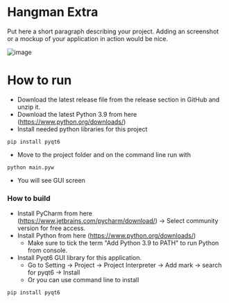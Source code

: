 # Hangman Extra
Put here a short paragraph describing your project. 
Adding an screenshot or a mockup of your application in action would be nice.  

![image](https://user-images.githubusercontent.com/71058334/197948673-fb25bd03-1a80-47d8-9071-e70fc4568cf9.png)
# How to run 
- Download the latest release file from the release section in GitHub and unzip it.
- Download the latest Python 3.9 from here (https://www.python.org/downloads/)
- Install needed python libraries for this project

```
pip install pyqt6
```
- Move to the project folder and on the command line run with
```
python main.pyw
```
- You will see GUI screen


### How to build
- Install PyCharm from here (https://www.jetbrains.com/pycharm/download/)
-> Select community version for free access.
- Install Python from here (https://www.python.org/downloads/)
  - Make sure to tick the term "Add Python 3.9 to PATH" to run Python from console.
- Install Pyqt6 GUI library for this application.
  - Go to Setting -> Project -> Project Interpreter -> Add mark -> search for pyqt6 -> Install
  - Or you can use command line to install
```
pip install pyqt6
```

